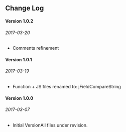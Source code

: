 ## Change Log


#### Version 1.0.2
###### 2017-03-20

* Comments refinement


#### Version 1.0.1
###### 2017-03-19

* Function + JS files renamed to: jFieldCompareString


#### Version 1.0.0
###### 2017-03-07

* Initial VersionAll files under revision.
